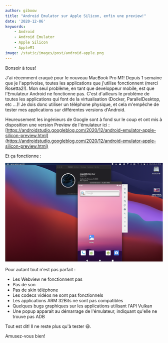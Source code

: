 ```yaml
---
author: giboow 
title: "Android Emulator sur Apple Silicon, enfin une preview!" 
date: '2020-12-06' 
keywords:
    - Android
    - Android Emulator
    - Apple Silicon
    - AppleM1
image: /static/images/post/android-apple.png
--- 
```

Bonsoir à tous!

J'ai récemment craqué pour le nouveau MacBook Pro M1! Depuis 1 semaine que je l'apprivoise, toutes les applications 
que j'utilise fonctionnent (merci Rosetta2!). Mon seul problème, en tant que developpeur mobile, est que l'Emulateur 
Android ne fonctionne pas. C'est 
d'ailleurs le problème de toutes les applications qui font de la virtualisation (Docker, ParallelDesktop, etc …)!
Je dois donc utiliser un téléphone physique, et cela m'empêche de tester mes applications sur différentes versions 
d'Android.

Heureusement les ingénieurs de Google sont à fond sur le  coup et ont mis à disposition une version Preview de 
l'émulateur ici : [https://androidstudio.googleblog.com/2020/12/android-emulator-apple-silicon-preview.html](https://androidstudio.googleblog.com/2020/12/android-emulator-apple-silicon-preview.html)

Et ça fonctionne :

![Capture Android preview](/static/images/post/capture_android_emulator_preview.png)

Pour autant tout n'est pas parfait :
* Les Webview ne fonctionnent pas
* Pas de son
* Pas de skin téléphone
* Les codecs vidéos ne sont pas fonctionnels
* Les applications ARM 32Bits ne sont pas compatibles
* Quelques bugs graphiques sur les applications utilisant l'API Vulkan
* Une popup apparait au démarrage de l'émulateur, indiquant qu'elle ne trouve pas ADB

Tout est dit! Il ne reste plus qu'à tester 😃.

Amusez-vous bien!
